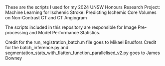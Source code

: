 These are the scripts I used for my 2024 UNSW Honours Research Project: Machine Learning for Ischemic Stroke: Predicting Ischemic Core Volumes on Non-Contrast CT and CT Angiogram

The scripts included in this repository are responsible for Image Pre-processing and Model Performance Statistics. 

Credit for the run_registration_batch.m file goes to Mikael Brudfors
Credit for the batch_inference.py and segmentation_stats_with_flatten_function_parallelised_v2.py goes to James Downey

